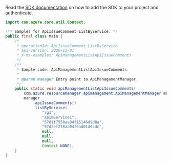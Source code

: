 Read the [SDK documentation](https://github.com/Azure/azure-sdk-for-java/blob/azure-resourcemanager-apimanagement_1.0.0-beta.2/sdk/apimanagement/azure-resourcemanager-apimanagement/README.md) on how to add the SDK to your project and authenticate.

```java
import com.azure.core.util.Context;

/** Samples for ApiIssueComment ListByService. */
public final class Main {
    /*
     * operationId: ApiIssueComment_ListByService
     * api-version: 2020-12-01
     * x-ms-examples: ApiManagementListApiIssueComments
     */
    /**
     * Sample code: ApiManagementListApiIssueComments.
     *
     * @param manager Entry point to ApiManagementManager.
     */
    public static void apiManagementListApiIssueComments(
        com.azure.resourcemanager.apimanagement.ApiManagementManager manager) {
        manager
            .apiIssueComments()
            .listByService(
                "rg1",
                "apimService1",
                "57d1f7558aa04f15146d9d8a",
                "57d2ef278aa04f0ad01d6cdc",
                null,
                null,
                null,
                Context.NONE);
    }
}
```
